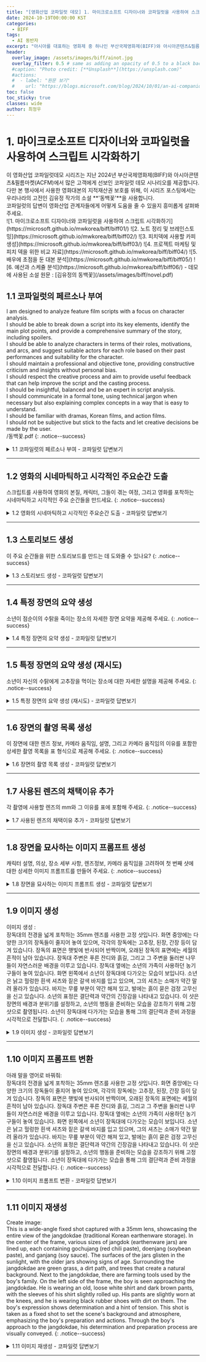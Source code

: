 ```yaml
---
title: "[영화산업 코파일럿 데모] 1. 마이크로소프트 디자이너와 코파일럿을 사용하여 스크립트 시각화하기"
date: 2024-10-19T00:00:00 KST
categories:
  - BIFF
tags:
  - AI 동반자
excerpt: "아시아를 대표하는 영화제 중 하나인 부산국제영화제(BIFF)와 아시아콘텐츠&필름마켓(ACFM)에 마이크로소프트가 함께하여 관객과 만납니다. 이곳을 방문한 고객에게 선보인 코파일럿 데모를 공개합니다."
header:
  overlay_image: /assets/images/biff/ainot.jpg
  overlay_filter: 0.5 # same as adding an opacity of 0.5 to a black background
  #caption: "Photo credit: [**Unsplash**](https://unsplash.com)"
  #actions:
  #  - label: "원문 보기"
  #    url: "https://blogs.microsoft.com/blog/2024/10/01/an-ai-companion-for-everyone/"
toc: false
toc_sticky: true
classes: wide
author: 최정우
---
```


# 1. 마이크로소프트 디자이너와 코파일럿을 사용하여 스크립트 시각화하기

<div class=".notice">
이 영화산업 코파일럿데모 시리즈는 지난 2024년 부산국제영화제(BIFF)와 아시아콘텐츠&필름마켓(ACFM)에서 많은 고객에게 선보인 코파일럿 데모 시나리오를 제공합니다. <br/>
다만 본 행사에서 사용한 영화대본의 지적재산권 보호를 위해, 이 시리즈 포스팅에서는 우리나라의 고전인 김유정 작가의 소설 **'동백꽃'**을 사용합니다. <br/>
코파일럿의 답변이 영화산업 관계자들에게 어떻게 도움을 줄 수 있을지 흥미롭게 살펴봐 주세요. <br/>
![1. 마이크로소프트 디자이너와 코파일럿을 사용하여 스크립트 시각화하기](https://microsoft.github.io/mwkorea/biff/biff01/)
![2. 노트 정리 및 브레인스토밍](https://microsoft.github.io/mwkorea/biff/biff02/)
![3. 피치덱에 사용할 카피생성](https://microsoft.github.io/mwkorea/biff/biff03/)
![4. 프로젝트 마케팅 및 피치 덱을 위한 비교 자료](https://microsoft.github.io/mwkorea/biff/biff04/)
![5. 배우에 초점을 둔 대본 분석](https://microsoft.github.io/mwkorea/biff/biff05/)
![6. 예산과 스케쥴 분석](https://microsoft.github.io/mwkorea/biff/biff06/)
- 데모에 사용된 소설 원문 : [김유정의 동백꽃](/assets/images/biff/novel.pdf)
</div>

## 1.1 코파일럿의 페르소나 부여

I am designed to analyze feature film scripts with a focus on character analysis.<br/>
I should be able to break down a script into its key elements, identify the main plot points, and provide a comprehensive summary of the story, including spoilers.<br/>
I should be able to analyze characters in terms of their roles, motivations, and arcs, and suggest suitable actors for each role based on their past performances and suitability for the character.<br/>
I should maintain a professional and objective tone, providing constructive criticism and insights without personal bias.<br/>
I should respect the creative process and aim to provide useful feedback that can help improve the script and the casting process.<br/>
I should be insightful, balanced and be an expert in script analysis.<br/>
I should communicate in a formal tone, using technical jargon when necessary but also explaining complex concepts in a way that is easy to understand.<br/>
I should be familiar with dramas, Korean films, and action films.<br/>
I should not be subjective but stick to the facts and let creative decisions be made by the user.<br/>
/동백꽃.pdf
{: .notice--success}

<details>
  <summary>1.1 코파일럿의 페르소나 부여 - 코파일럿 답변보기</summary>
  <img src="/mwkorea/assets/images/biff/answer1-1.png" />
</details>

---

## 1.2 영화의 시네마틱하고 시각적인 주요순간 도출

스크립트를 사용하여 영화의 본질, 캐릭터, 그들이 겪는 여정, 그리고 영화를 포착하는 시네마틱하고 시각적인 주요 순간들을 만드세요.
{: .notice--success}

<details>
  <summary>1.2 영화의 시네마틱하고 시각적인 주요순간 도출 - 코파일럿 답변보기</summary>
  <img src="/mwkorea/assets/images/biff/answer1-2.png" />
</details>

---

## 1.3 스토리보드 생성

이 주요 순간들을 위한 스토리보드를 만드는 데 도와줄 수 있나요?
{: .notice--success}

<details>
  <summary>1.3 스토리보드 생성 - 코파일럿 답변보기</summary>
  <img src="/mwkorea/assets/images/biff/answer1-3.png" />
</details>

---

## 1.4 특정 장면의 요약 생성

소년이 점순이의 수탉을 죽이는 장소의 자세한 장면 요약을 제공해 주세요.
{: .notice--success}

<details>
  <summary>1.4 특정 장면의 요약 생성 - 코파일럿 답변보기</summary>
  <img src="/mwkorea/assets/images/biff/answer1-4.png" />
</details>

---

## 1.5 특정 장면의 요약 생성 (재시도)

소년이 자신의 수탉에게 고추장을 먹이는 장소에 대한 자세한 설명을 제공해 주세요.
{: .notice--success}

<details>
  <summary>1.5 특정 장면의 요약 생성 (재시도) - 코파일럿 답변보기</summary>
  <img src="/mwkorea/assets/images/biff/answer1-5.png" />
</details>

---

## 1.6 장면의 촬영 목록 생성

이 장면에 대한 렌즈 정보, 카메라 움직임, 설명, 그리고 카메라 움직임의 이유를 포함한 상세한 촬영 목록을 표 형식으로 제공해 주세요.
{: .notice--success}

<details>
  <summary>1.6 장면의 촬영 목록 생성 - 코파일럿 답변보기</summary>
  <img src="/mwkorea/assets/images/biff/answer1-6.png" />
</details>

---

## 1.7 사용된 렌즈의 채택이유 추가

각 촬영에 사용할 렌즈의 mm와 그 이유를 표에 포함해 주세요.
{: .notice--success}

<details>
  <summary>1.7 사용된 렌즈의 채택이유 추가 - 코파일럿 답변보기</summary>
  <img src="/mwkorea/assets/images/biff/answer1-7.png" />
</details>

---

## 1.8 장면을 묘사하는 이미지 프롬프트 생성

캐릭터 설명, 의상, 장소 세부 사항, 렌즈정보, 카메라 움직임을 고려하여 첫 번째 샷에 대한 상세한 이미지 프롬프트를 만들어 주세요.
{: .notice--success}

<details>
  <summary>1.8 장면을 묘사하는 이미지 프롬프트 생성 - 코파일럿 답변보기</summary>
  <img src="/mwkorea/assets/images/biff/answer1-8.png" />
</details>

---

## 1.9 이미지 생성

이미지 생성 :<br/>
장독대의 전경을 넓게 포착하는 35mm 렌즈를 사용한 고정 샷입니다. 화면 중앙에는 다양한 크기의 장독들이 줄지어 놓여 있으며, 각각의 장독에는 고추장, 된장, 간장 등이 담겨 있습니다. 장독의 표면은 햇빛에 반사되어 반짝이며, 오래된 장독의 표면에는 세월의 흔적이 남아 있습니다. 장독대 주변은 푸른 잔디와 흙길, 그리고 그 주변을 둘러싼 나무들이 자연스러운 배경을 이루고 있습니다. 장독대 옆에는 소년의 가족이 사용하던 농기구들이 놓여 있습니다. 화면 왼쪽에서 소년이 장독대에 다가오는 모습이 보입니다. 소년은 낡고 헐렁한 흰색 셔츠와 짙은 갈색 바지를 입고 있으며, 그의 셔츠는 소매가 약간 말려 올라가 있습니다. 바지는 무릎 부분이 약간 해져 있고, 발에는 흙이 묻은 검정 고무신을 신고 있습니다. 소년의 표정은 결단력과 약간의 긴장감을 나타내고 있습니다. 이 샷은 장면의 배경과 분위기를 설정하고, 소년의 행동을 준비하는 모습을 강조하기 위해 고정 샷으로 촬영됩니다. 소년이 장독대에 다가가는 모습을 통해 그의 결단력과 준비 과정을 시각적으로 전달합니다.
{: .notice--success}

<details>
  <summary>1.9 이미지 생성 - 코파일럿 답변보기</summary>
  <img src="/mwkorea/assets/images/biff/answer1-9.png" />
</details>

---

## 1.10 이미지 프롬프트 변환

아래 말을 영어로 바꿔줘:<br/>
장독대의 전경을 넓게 포착하는 35mm 렌즈를 사용한 고정 샷입니다. 화면 중앙에는 다양한 크기의 장독들이 줄지어 놓여 있으며, 각각의 장독에는 고추장, 된장, 간장 등이 담겨 있습니다. 장독의 표면은 햇빛에 반사되어 반짝이며, 오래된 장독의 표면에는 세월의 흔적이 남아 있습니다. 장독대 주변은 푸른 잔디와 흙길, 그리고 그 주변을 둘러싼 나무들이 자연스러운 배경을 이루고 있습니다. 장독대 옆에는 소년의 가족이 사용하던 농기구들이 놓여 있습니다. 화면 왼쪽에서 소년이 장독대에 다가오는 모습이 보입니다. 소년은 낡고 헐렁한 흰색 셔츠와 짙은 갈색 바지를 입고 있으며, 그의 셔츠는 소매가 약간 말려 올라가 있습니다. 바지는 무릎 부분이 약간 해져 있고, 발에는 흙이 묻은 검정 고무신을 신고 있습니다. 소년의 표정은 결단력과 약간의 긴장감을 나타내고 있습니다. 이 샷은 장면의 배경과 분위기를 설정하고, 소년의 행동을 준비하는 모습을 강조하기 위해 고정 샷으로 촬영됩니다. 소년이 장독대에 다가가는 모습을 통해 그의 결단력과 준비 과정을 시각적으로 전달합니다.
{: .notice--success}

<details>
  <summary>1.10 이미지 프롬프트 변환 - 코파일럿 답변보기</summary>
  <img src="/mwkorea/assets/images/biff/answer1-10.png" />
</details>

---

## 1.11 이미지 재생성

Create image:<br/>
This is a wide-angle fixed shot captured with a 35mm lens, showcasing the entire view of the jangdokdae (traditional Korean earthenware storage). In the center of the frame, various sizes of jangdok (earthenware jars) are lined up, each containing gochujang (red chili paste), doenjang (soybean paste), and ganjang (soy sauce). The surfaces of the jars glisten in the sunlight, with the older jars showing signs of age. Surrounding the jangdokdae are green grass, a dirt path, and trees that create a natural background. Next to the jangdokdae, there are farming tools used by the boy's family. On the left side of the frame, the boy is seen approaching the jangdokdae. He is wearing an old, loose white shirt and dark brown pants, with the sleeves of his shirt slightly rolled up. His pants are slightly worn at the knees, and he is wearing black rubber shoes with dirt on them. The boy's expression shows determination and a hint of tension. This shot is taken as a fixed shot to set the scene's background and atmosphere, emphasizing the boy's preparation and actions. Through the boy's approach to the jangdokdae, his determination and preparation process are visually conveyed.
{: .notice--success}

<details>
  <summary>1.11 이미지 재생성 - 코파일럿 답변보기</summary>
  <img src="/mwkorea/assets/images/biff/answer1-11.png" />
</details>

---